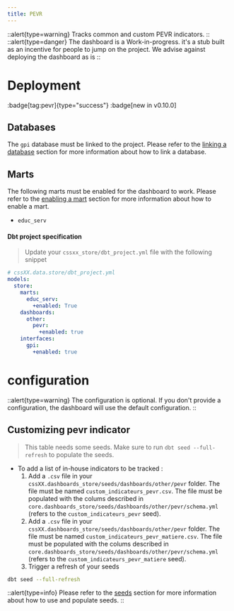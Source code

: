 ```yaml
---
title: PEVR
---
```


::alert{type=warning}
Tracks common and custom PEVR indicators. 
::
::alert{type=danger}
The dashboard is a Work-in-progress. it's a stub built as an incentive for people to jump on the project. We advise against deploying the dashboard as is
::
# Deployment
:badge[tag:pevr]{type="success"}
:badge[new in v0.10.0]

## Databases

The `gpi` database must be linked to the project. Please refer to the [linking a database](/using/configuration/linking) section for more information about how to link a database.

## Marts 

The following marts must be enabled for the dashboard to work. Please refer to the [enabling a mart](/using/configuration/enabling) section for more information about how to enable a mart.
* `educ_serv`


#### Dbt project specification
> Update your `cssxx_store/dbt_project.yml` file with the following snippet

```yaml
# cssXX.data.store/dbt_project.yml
models: 
  store:
    marts:
      educ_serv:
        +enabled: True 
    dashboards:
      other:
        pevr:
          +enabled: true
    interfaces:
      gpi:
        +enabled: true
```
# configuration
::alert{type=warning}
The configuration is optional. If you don't provide a configuration, the dashboard will use the default configuration.
::

## Customizing pevr indicator
> This table needs some seeds. Make sure to run `dbt seed --full-refresh` to populate the seeds.

* To add a list of in-house indicators to be tracked :
  1. Add a `.csv` file in your `cssXX.dashboards_store/seeds/dashboards/other/pevr` folder. The file must be named `custom_indicateurs_pevr.csv`. The file must be populated with the colums described in `core.dashboards_store/seeds/dashboards/other/pevr/schema.yml` (refers to the `custom_indicateurs_pevr` seed). 
  2. Add a `.csv` file in your `cssXX.dashboards_store/seeds/dashboards/other/pevr` folder. The file must be named `custom_indicateurs_pevr_matiere.csv`. The file must be populated with the colums described in `core.dashboards_store/seeds/dashboards/other/pevr/schema.yml` (refers to the `custom_indicateurs_pevr_matiere` seed).   
  3. Trigger a refresh of your seeds 

```bash
dbt seed --full-refresh
```

::alert{type=info}
Please refer to the [seeds](/using/marts/seeds) section for more information about how to use and populate seeds.
::
